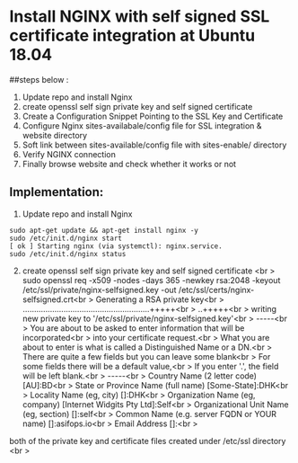 # Install NGINX with self signed SSL certificate integration at Ubuntu 18.04
##steps below :
1. Update repo and install Nginx 
2. create openssl self sign private key and self signed certificate 
3. Create a Configuration Snippet Pointing to the SSL Key and Certificate
4. Configure Nginx sites-availabale/config file for SSL integration & website directory
5. Soft link between sites-available/config file   with sites-enable/ directory
6. Verify NGINX connection
7. Finally browse website and check whether it works or not 

## Implementation:
1. Update repo and install Nginx<br/> 
```
sudo apt-get update && apt-get install nginx -y
sudo /etc/init.d/nginx start
[ ok ] Starting nginx (via systemctl): nginx.service.
sudo /etc/init.d/nginx status
```
2. create openssl self sign private key and self signed certificate <br \>
sudo openssl req -x509 -nodes -days 365 -newkey rsa:2048 -keyout /etc/ssl/private/nginx-selfsigned.key -out /etc/ssl/certs/nginx-selfsigned.crt<br \>
Generating a RSA private key<br \>
........................................................+++++<br \>
..+++++<br \>
writing new private key to '/etc/ssl/private/nginx-selfsigned.key'<br \>
-----<br \>
You are about to be asked to enter information that will be incorporated<br \>
into your certificate request.<br \>
What you are about to enter is what is called a Distinguished Name or a DN.<br \>
There are quite a few fields but you can leave some blank<br \>
For some fields there will be a default value,<br \>
If you enter '.', the field will be left blank.<br \>
-----<br \>
Country Name (2 letter code) [AU]:BD<br \>
State or Province Name (full name) [Some-State]:DHK<br \>
Locality Name (eg, city) []:DHK<br \>
Organization Name (eg, company) [Internet Widgits Pty Ltd]:Self<br \>
Organizational Unit Name (eg, section) []:self<br \>
Common Name (e.g. server FQDN or YOUR name) []:asifops.io<br \>
Email Address []:<br \>

both of the private key and certificate files created under /etc/ssl directory <br \>


